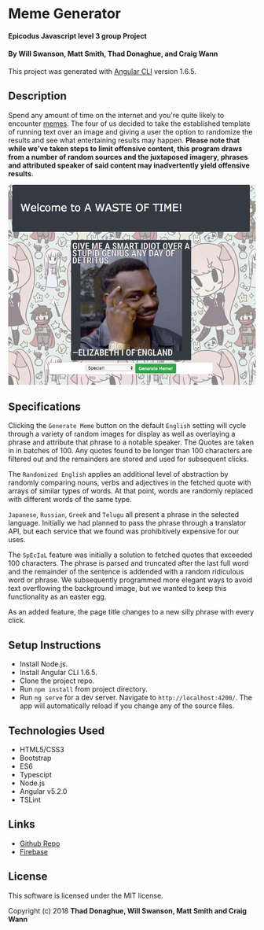 # Meme Generator

#### Epicodus Javascript level 3 group Project

#### By Will Swanson, Matt Smith, Thad Donaghue, and Craig Wann

This project was generated with [Angular CLI](https://github.com/angular/angular-cli) version 1.6.5.

## Description

Spend any amount of time on the internet and you're quite likely to encounter [memes](https://en.wikipedia.org/wiki/Meme).  The four of us decided to take the established template of running text over an image and giving a user the option to randomize the results and see what entertaining results may happen.  **Please note that while we've taken steps to limit offensive content, this program draws from a number of random sources and the juxtaposed imagery, phrases and attributed speaker of said content may inadvertently yield offensive results**.

![screen shot view](screen-shot.png)


## Specifications

Clicking the `Generate Meme` button on the default `English` setting will cycle through a variety of random images for display as well as overlaying a phrase and attribute that phrase to a notable speaker.  The Quotes are taken in in batches of 100.  Any quotes found to be longer than 100 characters are filtered out and the remainders are stored and used for subsequent clicks.

The `Randomized English` applies an additional level of abstraction by randomly comparing nouns, verbs and adjectives in the fetched quote with arrays of similar types of words.  At that point, words are randomly replaced with different words of the same type.

`Japanese`, `Russian`, `Greek` and `Telugu` all present a phrase in the selected language.  Initially we had planned to pass the phrase through a translator API, but each service that we found was prohibitively expensive for our uses.

The `SpEcIaL` feature was initially a solution to fetched quotes that exceeded 100 characters.  The phrase is parsed and truncated after the last full word and the remainder of the sentence is addended with a random ridiculous word or phrase.  We subsequently programmed more elegant ways to avoid text overflowing the background image, but we wanted to keep this functionality as an easter egg.

As an added feature, the page title changes to a new silly phrase with every click.

## Setup Instructions

* Install Node.js.
* Install Angular CLI 1.6.5.
* Clone the project repo.
* Run `npm install` from project directory.
* Run `ng serve` for a dev server. Navigate to `http://localhost:4200/`. The app will automatically reload if you change any of the source files.

## Technologies Used

* HTML5/CSS3
* Bootstrap
* ES6
* Typescipt
* Node.js
* Angular v5.2.0
* TSLint

## Links

* [Github Repo](https://github.com/wvw999/meme)
* [Firebase](https://meme-afecf.firebaseapp.com/)

## License

This software is licensed under the MIT license.

Copyright (c) 2018 **Thad Donaghue, Will Swanson, Matt Smith and Craig Wann**
